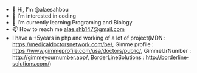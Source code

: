 - 👋 Hi, I’m @alaesahbou
- 👀 I’m interested in coding
- 🌱 I’m currently learning Programing and Biology
- 📫 How to reach me alae.shb147@gmail.com
- I have a +5years in php and working of a lot of project(MDN : https://medicaldoctorsnetwork.com/be/, Gimme profile : https://www.gimmeprofile.com/usa/doctors/public/, GimmeUrNumber : http://gimmeyournumber.app/, BorderLineSolutions : http://borderline-solutions.com/)
<!---
alaesahbou/alaesahbou is a ✨ special ✨ repository because its `README.md` (this file) appears on your GitHub profile.
You can click the Preview link to take a look at your changes.
--->
